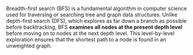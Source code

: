 Breadth-first search (BFS) is a fundamental algorithm in computer science used for traversing or searching tree and graph data structures. Unlike depth-first search (DFS), which explores as far down a branch as possible before backtracking, BFS **examines all nodes at the present depth level** before moving on to nodes at the next depth level. This level-by-level exploration ensures that the shortest path to a node is found in an unweighted graph.


